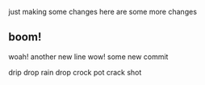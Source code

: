 just making some changes
here are some more changes
## boom!
woah!
another new line wow!
some new commit

drip drop rain drop crock pot crack shot

